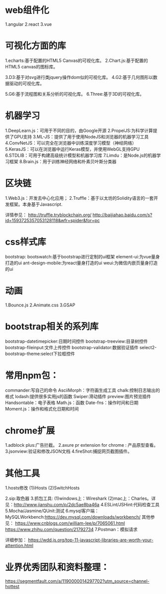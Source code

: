# web组件化
  1.angular
  2.react
  3.vue

# 可视化方面的库
  1.echarts:基于配置的HTML5 Canvas的可视化库。
  2.Chart.js:基于配置的HTML5 canvas的图标库。

  3.D3:基于对svg进行类jquery操作dom似的可视化库。
  4.G2:基于几何图形以数据驱动的可视化库。

  5.G6:基于流程图和关系分析的可视化库。
  6.Three:基于3D的可视化库。
  
# 机器学习
  1.DeepLearn.js：可用于不同的目的，由Google开源
  2.PropelJS:为科学计算提供了GPU支持
  3.ML-JS：提供了用于使用NodeJS和浏览器的机器学习工具
  4.ConvNetJS：可以完全在浏览器中训练深度学习模型（神经网络）
  5.KerasJS：可以在浏览器中运行Keras模型，并使用WebGL支持GPU
  6.STDLIB：可用于构建高级统计模型和机器学习库
  7.Limdu：是Node.js的机器学习框架
  8.Brain.js：用于训练神经网络和朴素贝叶斯分类器

# 区块链
  1.Web3.js：开发去中心化应用；
  2.Truffle：基于以太坊的Solidity语言的一套开发框架。本身基于Javascript.


  详情参见：
    http://truffle.tryblockchain.org/
    http://baijiahao.baidu.com/s?id=1593725357053128118&wfr=spider&for=pc

# css样式库
  bootstrap:
  bootswatch:基于bootstrap进行定制的ui框架
  element-ui:为vue量身打造的ui
  ant-design-mobile:为react量身打造的ui
  weui:为微信内嵌页量身打造的ui
  
# 动画
  1.Bounce.js
  2.Animate.css
  3.GSAP

# bootstrap相关的系列库
  bootstrap-datetimepicker:日期时间控件
  bootstrap-treeview:目录树控件
  bootstrap-fileinput:文件上传控件
  bootstrap-validator:数据验证插件
  select2-bootstrap-theme:select下拉框控件

# 常用npm包：
  commander:写自己的命令
  AsciiMorph：字符画生成工具
  chalk:控制日志输出的格式
  lodash:提供很多实用js的函数
  Swiper:滑动插件
  preview:图片预览插件
  Handsontable：电子表格
  Math.js：函数
  Date-fns：操作时间和日期
  Moment.js：操作和格式化日期和时间

# chrome扩展
  1.adblock plus:广告拦截。
  2.axure pr extension for chrome : 产品原型查看。
  3.jsonview:验证和修改JSON文档
  4.fireShot:捕捉网页截图插件。

# 其他工具
  1.hosts修改
    (1)iHosts
    (2)SwitchHosts

  2.sip:取色器
  3.抓包工具:
    (1)windows上：Wireshark
    (2)mac上：Charles。详见：http://www.jianshu.com/p/2dc5ae8ba46a
  4.ESLint/JSHint:代码检查工具
  5.Mocha/Jasmine/QUnit:测试
  6.mysql客户端：
    MySQLWorkbench:https://dev.mysql.com/downloads/workbench/ 
    其他参见：
      https://www.cnblogs.com/william-lee/p/7065061.html
      https://www.zhihu.com/question/21792734
  7.Postman：模拟请求


详细参加：
  https://wdd.js.org/top-11-javascript-libraries-are-worth-your-attention.html

# 业界优秀团队和资料整理：
  https://segmentfault.com/a/1190000014297702?utm_source=channel-hottest
  




